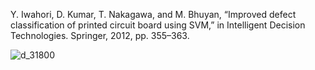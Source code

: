 Y. Iwahori, D. Kumar, T. Nakagawa, and M. Bhuyan, “Improved defect classification of printed circuit board using SVM,” in Intelligent Decision Technologies. Springer, 2012, pp. 355–363.

![d_31800](https://user-images.githubusercontent.com/124348594/219409386-db3c28e4-0ca0-4575-97e5-9f8ed95b7866.png)
